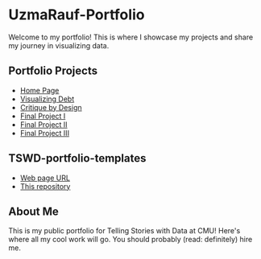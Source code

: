 # UzmaRauf-Portfolio

Welcome to my portfolio! This is where I showcase my projects and share my journey in visualizing data.

## Portfolio Projects

- [Home Page](#)
- [Visualizing Debt](#)
- [Critique by Design](critique-by-design.md)
- [Final Project I](final-project-part-one.md)
- [Final Project II](final-project-part-two.md)
- [Final Project III](final-project-part-three.md)

## TSWD-portfolio-templates

- [Web page URL](#)
- [This repository](#)

## About Me

This is my public portfolio for Telling Stories with Data at CMU! Here's where all my cool work will go. You should probably (read: definitely) hire me.
